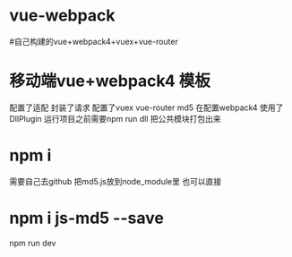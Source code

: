# vue-webpack
#自己构建的vue+webpack4+vuex+vue-router 
# 移动端vue+webpack4 模板
配置了适配 封装了请求 配置了vuex vue-router  md5
在配置webpack4 使用了DllPlugin 
运行项目之前需要npm run dll 
把公共模块打包出来
# npm i 
需要自己去github 把md5.js放到node_module里 也可以直接
# npm i js-md5 --save 
npm run dev 

